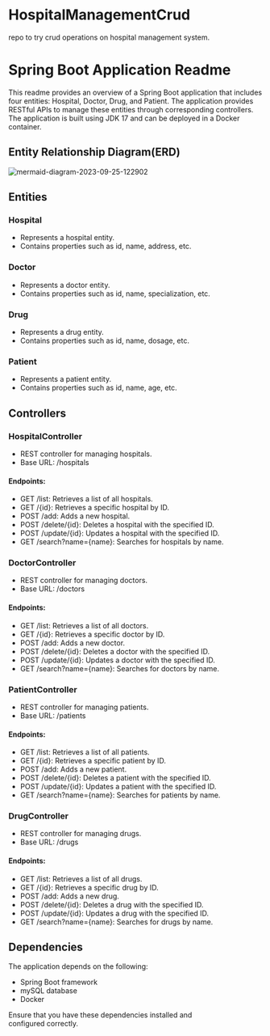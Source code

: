 # HospitalManagementCrud
repo to try crud operations on hospital management system.
# Spring Boot Application Readme

This readme provides an overview of a Spring Boot application that includes four entities: Hospital, Doctor, Drug, and Patient. The application provides RESTful APIs to manage these entities through corresponding controllers. The application is built using JDK 17 and can be deployed in a Docker container.

## Entity Relationship Diagram(ERD)
![mermaid-diagram-2023-09-25-122902](https://github.com/elsayedzahran/HospitalManagementCrud/assets/68614758/7f01ef9b-d16f-49a0-944f-f61c6532ce2c)




## Entities

### Hospital
- Represents a hospital entity.
- Contains properties such as id, name, address, etc.

### Doctor
- Represents a doctor entity.
- Contains properties such as id, name, specialization, etc.

### Drug
- Represents a drug entity.
- Contains properties such as id, name, dosage, etc.

### Patient
- Represents a patient entity.
- Contains properties such as id, name, age, etc.

## Controllers

### HospitalController
- REST controller for managing hospitals.
- Base URL: /hospitals

#### Endpoints:
- GET /list: Retrieves a list of all hospitals.
- GET /{id}: Retrieves a specific hospital by ID.
- POST /add: Adds a new hospital.
- POST /delete/{id}: Deletes a hospital with the specified ID.
- POST /update/{id}: Updates a hospital with the specified ID.
- GET /search?name={name}: Searches for hospitals by name.

### DoctorController
- REST controller for managing doctors.
- Base URL: /doctors

#### Endpoints:
- GET /list: Retrieves a list of all doctors.
- GET /{id}: Retrieves a specific doctor by ID.
- POST /add: Adds a new doctor.
- POST /delete/{id}: Deletes a doctor with the specified ID.
- POST /update/{id}: Updates a doctor with the specified ID.
- GET /search?name={name}: Searches for doctors by name.

### PatientController
- REST controller for managing patients.
- Base URL: /patients

#### Endpoints:
- GET /list: Retrieves a list of all patients.
- GET /{id}: Retrieves a specific patient by ID.
- POST /add: Adds a new patient.
- POST /delete/{id}: Deletes a patient with the specified ID.
- POST /update/{id}: Updates a patient with the specified ID.
- GET /search?name={name}: Searches for patients by name.

### DrugController
- REST controller for managing drugs.
- Base URL: /drugs

#### Endpoints:
- GET /list: Retrieves a list of all drugs.
- GET /{id}: Retrieves a specific drug by ID.
- POST /add: Adds a new drug.
- POST /delete/{id}: Deletes a drug with the specified ID.
- POST /update/{id}: Updates a drug with the specified ID.
- GET /search?name={name}: Searches for drugs by name.

## Dependencies

The application depends on the following:
- Spring Boot framework
- mySQL database 
- Docker

Ensure that you have these dependencies installed and configured correctly.
